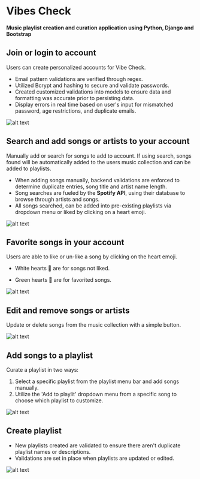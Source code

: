 # Vibes Check
**Music playlist creation and curation application using Python, Django and Bootstrap**

## Join or login to account
Users can create personalized accounts for Vibe Check. 
- Email pattern validations are verified through regex.
- Utilized Bcrypt and hashing to secure and validate passwords.
- Created customized validations into models to ensure data and formatting was accurate prior to persisting data.
- Display errors in real time based on user's input for mismatched password, age restrictions, and duplicate emails.

![alt text](https://media.giphy.com/media/0HbFE2Tg37onBCgmxg/giphy.gif)

## Search and add songs or artists to your account
Manually add or search for songs to add to account. If using search, songs found will be automatically added to the users music collection and can be added to playlists.
- When adding songs manually, backend validations are enforced to determine duplicate entries, song title and artist name length. 
- Song searches are fueled by the **Spotify API**, using their database to browse through artists and songs.
- All songs searched, can be added into pre-existing playlists via dropdown menu or liked by clicking on a heart emoji. 

![alt text](https://media.giphy.com/media/konPkCd5ariB04Otgz/giphy.gif)

## Favorite songs in your account
Users are able to like or un-like a song by clicking on the heart emoji. 

- White hearts :white_heart: are for songs not liked.

- Green hearts :green_heart: are for favorited songs.

![alt text](https://media.giphy.com/media/8SBz2IReqci3rCUDbg/giphy.gif)

## Edit and remove songs or artists 
Update or delete songs from the music collection with a simple button.

![alt text](https://media.giphy.com/media/AESVwvX7zmd0CJjUJP/giphy.gif)

## Add songs to a playlist
Curate a playlist in two ways:
1. Select a specific playlist from the playlist menu bar and add songs manually.
2. Utilize the 'Add to playlit' dropdown menu from a specific song to choose which playlist to customize.

![alt text](https://media.giphy.com/media/75SHCIvs81gjW0Dkae/giphy.gif)

## Create playlist
- New playlists created are validated to ensure there aren't duplicate playlist names or descriptions.
- Validations are set in place when playlists are updated or edited.

![alt text](https://media.giphy.com/media/vMqiCbLkGEcqQEr8of/giphy.gif)



